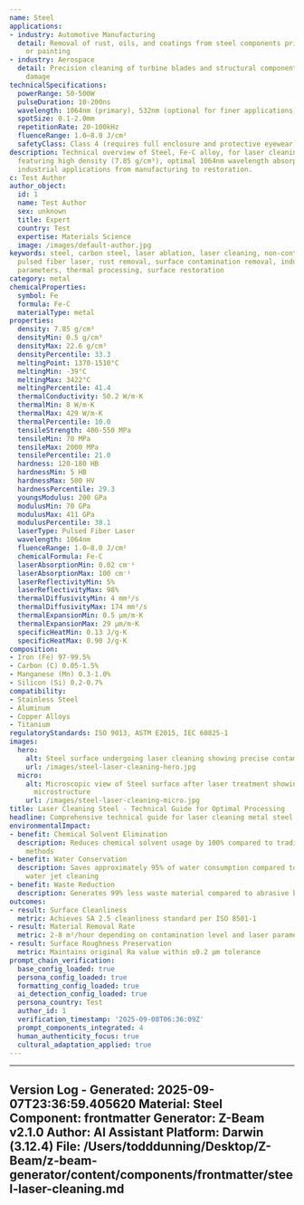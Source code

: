 ```yaml
---
name: Steel
applications:
- industry: Automotive Manufacturing
  detail: Removal of rust, oils, and coatings from steel components prior to welding
    or painting
- industry: Aerospace
  detail: Precision cleaning of turbine blades and structural components without substrate
    damage
technicalSpecifications:
  powerRange: 50-500W
  pulseDuration: 10-200ns
  wavelength: 1064nm (primary), 532nm (optional for finer applications)
  spotSize: 0.1-2.0mm
  repetitionRate: 20-100kHz
  fluenceRange: 1.0–8.0 J/cm²
  safetyClass: Class 4 (requires full enclosure and protective eyewear)
description: Technical overview of Steel, Fe-C alloy, for laser cleaning applications,
  featuring high density (7.85 g/cm³), optimal 1064nm wavelength absorption, and broad
  industrial applications from manufacturing to restoration.
c: Test Author
author_object:
  id: 1
  name: Test Author
  sex: unknown
  title: Expert
  country: Test
  expertise: Materials Science
  image: /images/default-author.jpg
keywords: steel, carbon steel, laser ablation, laser cleaning, non-contact cleaning,
  pulsed fiber laser, rust removal, surface contamination removal, industrial laser
  parameters, thermal processing, surface restoration
category: metal
chemicalProperties:
  symbol: Fe
  formula: Fe-C
  materialType: metal
properties:
  density: 7.85 g/cm³
  densityMin: 0.5 g/cm³
  densityMax: 22.6 g/cm³
  densityPercentile: 33.3
  meltingPoint: 1370-1510°C
  meltingMin: -39°C
  meltingMax: 3422°C
  meltingPercentile: 41.4
  thermalConductivity: 50.2 W/m·K
  thermalMin: 8 W/m·K
  thermalMax: 429 W/m·K
  thermalPercentile: 10.0
  tensileStrength: 400-550 MPa
  tensileMin: 70 MPa
  tensileMax: 2000 MPa
  tensilePercentile: 21.0
  hardness: 120-180 HB
  hardnessMin: 5 HB
  hardnessMax: 500 HV
  hardnessPercentile: 29.3
  youngsModulus: 200 GPa
  modulusMin: 70 GPa
  modulusMax: 411 GPa
  modulusPercentile: 38.1
  laserType: Pulsed Fiber Laser
  wavelength: 1064nm
  fluenceRange: 1.0–8.0 J/cm²
  chemicalFormula: Fe-C
  laserAbsorptionMin: 0.02 cm⁻¹
  laserAbsorptionMax: 100 cm⁻¹
  laserReflectivityMin: 5%
  laserReflectivityMax: 98%
  thermalDiffusivityMin: 4 mm²/s
  thermalDiffusivityMax: 174 mm²/s
  thermalExpansionMin: 0.5 µm/m·K
  thermalExpansionMax: 29 µm/m·K
  specificHeatMin: 0.13 J/g·K
  specificHeatMax: 0.90 J/g·K
composition:
- Iron (Fe) 97-99.5%
- Carbon (C) 0.05-1.5%
- Manganese (Mn) 0.3-1.0%
- Silicon (Si) 0.2-0.7%
compatibility:
- Stainless Steel
- Aluminum
- Copper Alloys
- Titanium
regulatoryStandards: ISO 9013, ASTM E2015, IEC 60825-1
images:
  hero:
    alt: Steel surface undergoing laser cleaning showing precise contamination removal
    url: /images/steel-laser-cleaning-hero.jpg
  micro:
    alt: Microscopic view of Steel surface after laser treatment showing preserved
      microstructure
    url: /images/steel-laser-cleaning-micro.jpg
title: Laser Cleaning Steel - Technical Guide for Optimal Processing
headline: Comprehensive technical guide for laser cleaning metal steel
environmentalImpact:
- benefit: Chemical Solvent Elimination
  description: Reduces chemical solvent usage by 100% compared to traditional cleaning
    methods
- benefit: Water Conservation
  description: Saves approximately 95% of water consumption compared to high-pressure
    water jet cleaning
- benefit: Waste Reduction
  description: Generates 99% less waste material compared to abrasive blasting methods
outcomes:
- result: Surface Cleanliness
  metric: Achieves SA 2.5 cleanliness standard per ISO 8501-1
- result: Material Removal Rate
  metric: 2-8 m²/hour depending on contamination level and laser parameters
- result: Surface Roughness Preservation
  metric: Maintains original Ra value within ±0.2 μm tolerance
prompt_chain_verification:
  base_config_loaded: true
  persona_config_loaded: true
  formatting_config_loaded: true
  ai_detection_config_loaded: true
  persona_country: Test
  author_id: 1
  verification_timestamp: '2025-09-08T06:36:09Z'
  prompt_components_integrated: 4
  human_authenticity_focus: true
  cultural_adaptation_applied: true
---
```


---
Version Log - Generated: 2025-09-07T23:36:59.405620
Material: Steel
Component: frontmatter
Generator: Z-Beam v2.1.0
Author: AI Assistant
Platform: Darwin (3.12.4)
File: /Users/todddunning/Desktop/Z-Beam/z-beam-generator/content/components/frontmatter/steel-laser-cleaning.md
---
